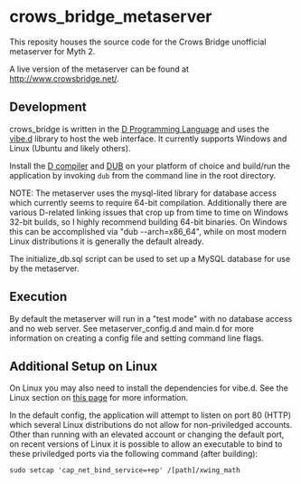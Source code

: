 # crows_bridge_metaserver
This reposity houses the source code for the Crows Bridge unofficial metaserver for Myth 2.

A live version of the metaserver can be found at http://www.crowsbridge.net/.

Development
-----------
crows_bridge is written in the [D Programming Language](https://dlang.org/) and uses the [vibe.d](http://vibed.org/)
library to host the web interface. It currently supports Windows and Linux (Ubuntu and likely others).

Install the [D compiler](https://dlang.org/download.html) and [DUB](http://code.dlang.org/download) on your platform
of choice and build/run the application by invoking `dub` from the command line in the root directory.

NOTE: The metaserver uses the mysql-lited library for database access which currently seems to require 64-bit
compilation. Additionally there are various D-related linking issues that crop up from time to time on Windows 32-bit
builds, so I highly recommend building 64-bit binaries. On Windows this can be accomplished via "dub --arch=x86_64",
while on most modern Linux distributions it is generally the default already.

The initialize_db.sql script can be used to set up a MySQL database for use by the metaserver.

Execution
---------
By default the metaserver will run in a "test mode" with no database access and no web server. See metaserver_config.d
and main.d for more information on creating a config file and setting command line flags.

Additional Setup on Linux
-------------------------
On Linux you may also need to install the dependencies for vibe.d. See the Linux section on
[this page](https://github.com/vibe-d/vibe.d) for more information.

In the default config, the application will attempt to listen on port 80 (HTTP) which several Linux
distributions do not allow for non-priviledged accounts. Other than running with an elevated account or
changing the default port, on recent versions of Linux it is possible to allow an executable to bind to
these priviledged ports via the following command (after building):
```
sudo setcap 'cap_net_bind_service=+ep' /[path]/xwing_math
```
